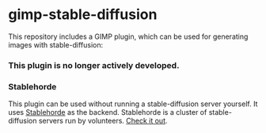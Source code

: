 # gimp-stable-diffusion
This repository includes a GIMP plugin, which can be used for generating images with stable-diffusion:

### This plugin is no longer actively developed.

### Stablehorde
This plugin can be used without running a stable-diffusion server yourself. It uses [Stablehorde](https://stablehorde.net) as the backend. Stablehorde is a cluster of stable-diffusion servers run by volunteers. [Check it out](https://github.com/blueturtleai/gimp-stable-diffusion/tree/main/stablehorde).
